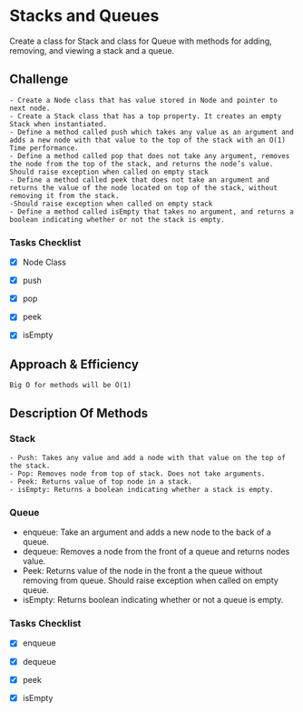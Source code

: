 # Stacks and Queues
Create a class for Stack and class for Queue with methods for adding, removing, and viewing a stack and a queue.

## Challenge
```
- Create a Node class that has value stored in Node and pointer to next node.
- Create a Stack class that has a top property. It creates an empty Stack when instantiated.
- Define a method called push which takes any value as an argument and adds a new node with that value to the top of the stack with an O(1) Time performance.
- Define a method called pop that does not take any argument, removes the node from the top of the stack, and returns the node’s value.
Should raise exception when called on empty stack
- Define a method called peek that does not take an argument and returns the value of the node located on top of the stack, without removing it from the stack.
-Should raise exception when called on empty stack
- Define a method called isEmpty that takes no argument, and returns a boolean indicating whether or not the stack is empty.
```
### Tasks Checklist
- [x] Node Class
- [x] push
- [x] pop
- [x] peek
- [x] isEmpty


## Approach & Efficiency
```
Big O for methods will be O(1)
```
## Description Of Methods
### Stack
```
- Push: Takes any value and add a node with that value on the top of the stack.
- Pop: Removes node from top of stack. Does not take arguments.
- Peek: Returns value of top node in a stack.
- isEmpty: Returns a boolean indicating whether a stack is empty.
```
### Queue
- enqueue: Take an argument and adds a new node to the back of a queue.
- dequeue: Removes a node from the front of a queue and returns nodes value.
- Peek: Returns value of the node in the front a the queue without removing from queue. Should raise exception when called on empty queue.
 - isEmpty: Returns boolean indicating whether or not a queue is empty. 

### Tasks Checklist
- [x] enqueue
- [x] dequeue
- [x] peek
- [x] isEmpty

